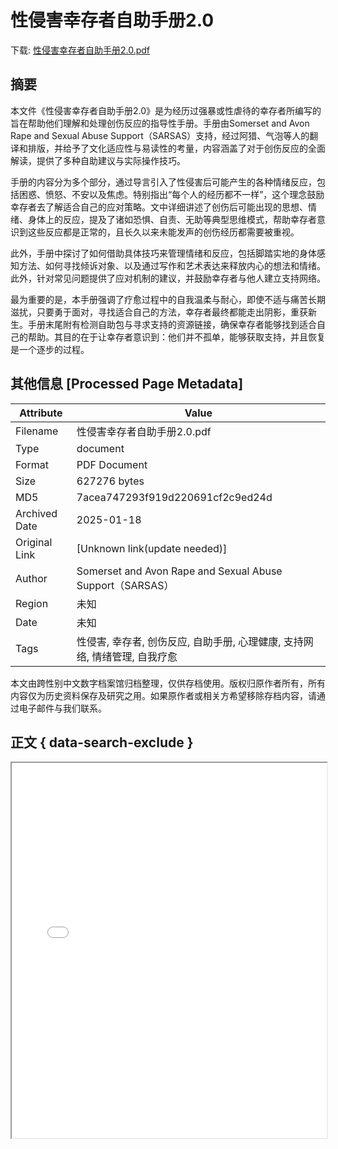 # 性侵害幸存者自助手册2.0

<!-- tcd_download_link -->
下载: [性侵害幸存者自助手册2.0.pdf](性侵害幸存者自助手册2.0.pdf)
<!-- tcd_download_link_end -->

## 摘要

<!-- tcd_abstract -->
本文件《性侵害幸存者自助手册2.0》是为经历过强暴或性虐待的幸存者所编写的旨在帮助他们理解和处理创伤反应的指导性手册。手册由Somerset and Avon Rape and Sexual Abuse Support（SARSAS）支持，经过阿猎、气泡等人的翻译和排版，并给予了文化适应性与易读性的考量，内容涵盖了对于创伤反应的全面解读，提供了多种自助建议与实际操作技巧。

手册的内容分为多个部分，通过导言引入了性侵害后可能产生的各种情绪反应，包括困惑、愤怒、不安以及焦虑。特别指出“每个人的经历都不一样”，这个理念鼓励幸存者去了解适合自己的应对策略。文中详细讲述了创伤后可能出现的思想、情绪、身体上的反应，提及了诸如恐惧、自责、无助等典型思维模式，帮助幸存者意识到这些反应都是正常的，且长久以来未能发声的创伤经历都需要被重视。 

此外，手册中探讨了如何借助具体技巧来管理情绪和反应，包括脚踏实地的身体感知方法、如何寻找倾诉对象、以及通过写作和艺术表达来释放内心的想法和情绪。此外，针对常见问题提供了应对机制的建议，并鼓励幸存者与他人建立支持网络。

最为重要的是，本手册强调了疗愈过程中的自我温柔与耐心，即使不适与痛苦长期滋扰，只要勇于面对，寻找适合自己的方法，幸存者最终都能走出阴影，重获新生。手册末尾附有检测自助包与寻求支持的资源链接，确保幸存者能够找到适合自己的帮助。其目的在于让幸存者意识到：他们并不孤单，能够获取支持，并且恢复是一个逐步的过程。

<!-- tcd_abstract_end -->

## 其他信息 [Processed Page Metadata]

| Attribute       | Value                                  |
|-----------------|----------------------------------------|
| Filename        | 性侵害幸存者自助手册2.0.pdf                             |
| Type            | document                                 |
| Format          | PDF Document                               |
| Size            | 627276 bytes                           |
| MD5             | 7acea747293f919d220691cf2c9ed24d                                  |
| Archived Date   | 2025-01-18                             |
| Original Link   | [Unknown link(update needed)]                         |
| Author          | Somerset and Avon Rape and Sexual Abuse Support（SARSAS）                               |
| Region          | 未知                               |
| Date            | 未知                                 |
| Tags            | 性侵害, 幸存者, 创伤反应, 自助手册, 心理健康, 支持网络, 情绪管理, 自我疗愈                                 |

本文由跨性别中文数字档案馆归档整理，仅供存档使用。版权归原作者所有，所有内容仅为历史资料保存及研究之用。如果原作者或相关方希望移除存档内容，请通过电子邮件与我们联系。

## 正文 { data-search-exclude }

<!-- tcd_main_text -->
<iframe src="../性侵害幸存者自助手册2.0.pdf" width="100%" height="600px">
    <p>无法显示PDF，请下载查看。</p>
</iframe>
<!-- tcd_main_text_end -->

